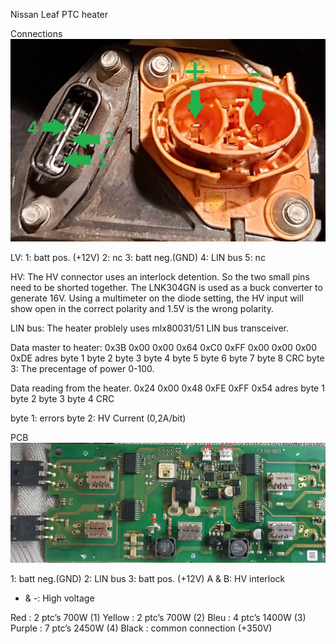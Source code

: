Nissan Leaf PTC heater

Connections
![alt text](https://github.com/Manny-electric/Nissan-Leaf-Heater/blob/main/aansluitingen.jpg?raw=true)

LV:
	1: batt pos. (+12V)
	2: nc
	3: batt neg.(GND)
	4: LIN bus
	5: nc
 
HV:
The HV connector uses an interlock detention. So the two small pins need to be shorted together.
The LNK304GN is used as a buck converter to generate 16V.
Using a multimeter on the diode setting, the HV input will show open in the correct polarity and 1.5V is the wrong polarity.

LIN bus:
The heater problely uses mlx80031/51 LIN bus transceiver. 

Data master to heater:
0x3B	0x00	  0x00	  0x64	  0xC0	  0xFF	  0x00	  0x00	  0x00    0xDE
adres	byte 1	byte 2	byte 3	byte 4	byte 5	byte 6	byte 7	byte 8	CRC
byte 3: The precentage of power 0-100.

Data reading from the heater.
0x24	0x00	  0x48	  0xFE	  0xFF	  0x54
adres	byte 1	byte 2	byte 3	byte 4	CRC

byte 1: errors
byte 2: HV Current (0,2A/bit)

PCB
![alt text](https://github.com/Manny-electric/Nissan-Leaf-Heater/blob/main/aansluitingen_pcb.jpg?raw=true)
 
1: batt neg.(GND)
2: LIN bus
3: batt pos. (+12V)
A & B: HV interlock
+ & -: High voltage
 
Red : 	2 ptc’s 700W (1)
Yellow : 2 ptc’s 700W (2)
Bleu :	4 ptc’s 1400W (3)
Purple : 7 ptc’s 2450W (4)
Black : common connection (+350V)




